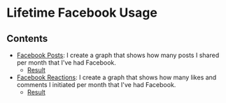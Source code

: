 # Lifetime Facebook Usage

## Contents
* [Facebook Posts](facebook_posts.py): I create a graph that shows how many posts I shared per month that I've had Facebook.
  * [Result](posts_freq_graph.png) 
* [Facebook Reactions](facebook_reactions.py):  I create a graph that shows how many likes and comments I initiated per month that I've had Facebook.
  * [Result](reactions_freq_graph.png) 
